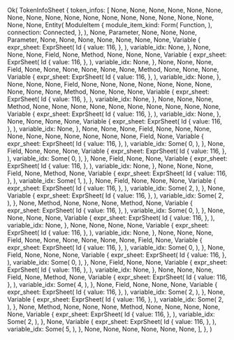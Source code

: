 Ok(
    TokenInfoSheet {
        token_infos: [
            None,
            None,
            None,
            None,
            None,
            None,
            None,
            None,
            None,
            None,
            None,
            None,
            None,
            None,
            None,
            None,
            None,
            None,
            None,
            Entity(
                ModuleItem {
                    module_item_kind: Form(
                        Function,
                    ),
                    connection: Connected,
                },
            ),
            None,
            Parameter,
            None,
            None,
            None,
            Parameter,
            None,
            None,
            None,
            None,
            None,
            None,
            None,
            Variable {
                expr_sheet: ExprSheet(
                    Id {
                        value: 116,
                    },
                ),
                variable_idx: None,
            },
            None,
            None,
            None,
            Field,
            None,
            Method,
            None,
            None,
            None,
            Variable {
                expr_sheet: ExprSheet(
                    Id {
                        value: 116,
                    },
                ),
                variable_idx: None,
            },
            None,
            None,
            None,
            Field,
            None,
            None,
            None,
            None,
            None,
            None,
            Method,
            None,
            None,
            None,
            Variable {
                expr_sheet: ExprSheet(
                    Id {
                        value: 116,
                    },
                ),
                variable_idx: None,
            },
            None,
            None,
            None,
            Field,
            None,
            None,
            None,
            None,
            None,
            None,
            None,
            None,
            None,
            None,
            Method,
            None,
            None,
            None,
            Variable {
                expr_sheet: ExprSheet(
                    Id {
                        value: 116,
                    },
                ),
                variable_idx: None,
            },
            None,
            None,
            None,
            Method,
            None,
            None,
            None,
            None,
            None,
            None,
            None,
            None,
            None,
            None,
            Variable {
                expr_sheet: ExprSheet(
                    Id {
                        value: 116,
                    },
                ),
                variable_idx: None,
            },
            None,
            None,
            None,
            None,
            Variable {
                expr_sheet: ExprSheet(
                    Id {
                        value: 116,
                    },
                ),
                variable_idx: None,
            },
            None,
            None,
            None,
            Field,
            None,
            None,
            None,
            None,
            None,
            None,
            None,
            None,
            None,
            None,
            Field,
            None,
            Variable {
                expr_sheet: ExprSheet(
                    Id {
                        value: 116,
                    },
                ),
                variable_idx: Some(
                    0,
                ),
            },
            None,
            Field,
            None,
            None,
            None,
            Variable {
                expr_sheet: ExprSheet(
                    Id {
                        value: 116,
                    },
                ),
                variable_idx: Some(
                    0,
                ),
            },
            None,
            Field,
            None,
            None,
            Variable {
                expr_sheet: ExprSheet(
                    Id {
                        value: 116,
                    },
                ),
                variable_idx: None,
            },
            None,
            None,
            None,
            Field,
            None,
            Method,
            None,
            Variable {
                expr_sheet: ExprSheet(
                    Id {
                        value: 116,
                    },
                ),
                variable_idx: Some(
                    1,
                ),
            },
            None,
            Field,
            None,
            None,
            None,
            Variable {
                expr_sheet: ExprSheet(
                    Id {
                        value: 116,
                    },
                ),
                variable_idx: Some(
                    2,
                ),
            },
            None,
            Variable {
                expr_sheet: ExprSheet(
                    Id {
                        value: 116,
                    },
                ),
                variable_idx: Some(
                    2,
                ),
            },
            None,
            Method,
            None,
            None,
            None,
            Method,
            None,
            Variable {
                expr_sheet: ExprSheet(
                    Id {
                        value: 116,
                    },
                ),
                variable_idx: Some(
                    0,
                ),
            },
            None,
            None,
            None,
            None,
            Variable {
                expr_sheet: ExprSheet(
                    Id {
                        value: 116,
                    },
                ),
                variable_idx: None,
            },
            None,
            None,
            None,
            None,
            Variable {
                expr_sheet: ExprSheet(
                    Id {
                        value: 116,
                    },
                ),
                variable_idx: None,
            },
            None,
            None,
            None,
            Field,
            None,
            None,
            None,
            None,
            None,
            None,
            Field,
            None,
            Variable {
                expr_sheet: ExprSheet(
                    Id {
                        value: 116,
                    },
                ),
                variable_idx: Some(
                    0,
                ),
            },
            None,
            Field,
            None,
            None,
            None,
            Variable {
                expr_sheet: ExprSheet(
                    Id {
                        value: 116,
                    },
                ),
                variable_idx: Some(
                    0,
                ),
            },
            None,
            Field,
            None,
            None,
            Variable {
                expr_sheet: ExprSheet(
                    Id {
                        value: 116,
                    },
                ),
                variable_idx: None,
            },
            None,
            None,
            None,
            Field,
            None,
            Method,
            None,
            Variable {
                expr_sheet: ExprSheet(
                    Id {
                        value: 116,
                    },
                ),
                variable_idx: Some(
                    4,
                ),
            },
            None,
            Field,
            None,
            None,
            None,
            Variable {
                expr_sheet: ExprSheet(
                    Id {
                        value: 116,
                    },
                ),
                variable_idx: Some(
                    2,
                ),
            },
            None,
            Variable {
                expr_sheet: ExprSheet(
                    Id {
                        value: 116,
                    },
                ),
                variable_idx: Some(
                    2,
                ),
            },
            None,
            Method,
            None,
            None,
            None,
            Method,
            None,
            None,
            None,
            None,
            None,
            Variable {
                expr_sheet: ExprSheet(
                    Id {
                        value: 116,
                    },
                ),
                variable_idx: Some(
                    2,
                ),
            },
            None,
            Variable {
                expr_sheet: ExprSheet(
                    Id {
                        value: 116,
                    },
                ),
                variable_idx: Some(
                    5,
                ),
            },
            None,
            None,
            None,
            None,
            None,
            None,
        ],
    },
)